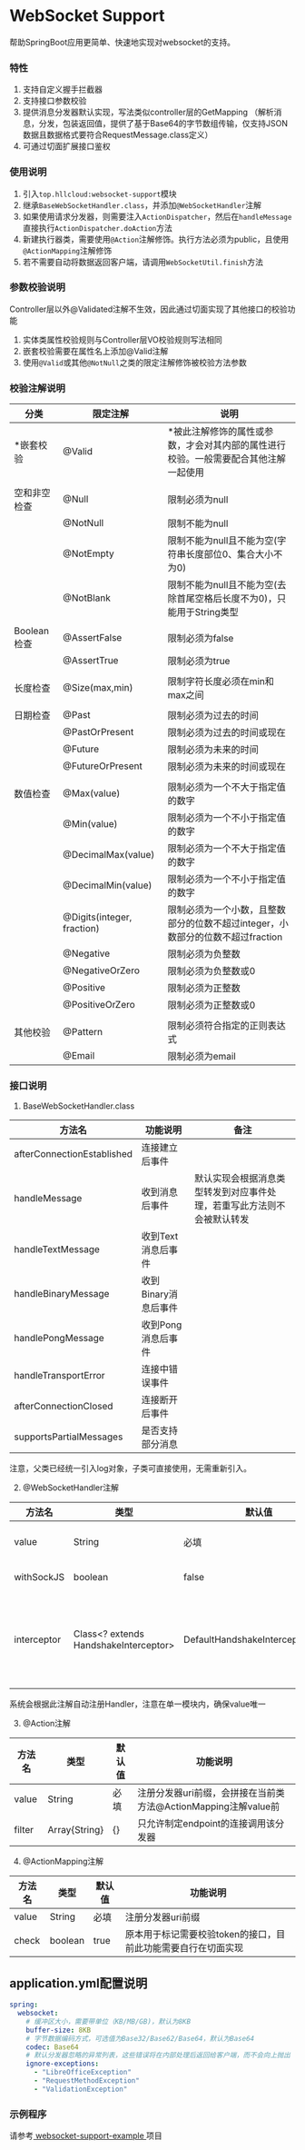 # WebSocket Support

帮助SpringBoot应用更简单、快速地实现对websocket的支持。

### 特性

1. 支持自定义握手拦截器
2. 支持接口参数校验
3. 提供消息分发器默认实现，写法类似controller层的GetMapping （解析消息，分发，包装返回值，提供了基于Base64的字节数组传输，仅支持JSON数据且数据格式要符合RequestMessage.class定义）
4. 可通过切面扩展接口鉴权

### 使用说明

1. 引入`top.hllcloud:websocket-support`模块
2. 继承`BaseWebSocketHandler.class`，并添加`@WebSocketHandler`注解
3. 如果使用请求分发器，则需要注入`ActionDispatcher`，然后在`handleMessage`直接执行`ActionDispatcher.doAction`方法
4. 新建执行器类，需要使用`@Action`注解修饰。执行方法必须为public，且使用`@ActionMapping`注解修饰
5. 若不需要自动将数据返回客户端，请调用`WebSocketUtil.finish`方法

### 参数校验说明

Controller层以外@Validated注解不生效，因此通过切面实现了其他接口的校验功能

1. 实体类属性校验规则与Controller层VO校验规则写法相同
2. 嵌套校验需要在属性名上添加@Valid注解
3. 使用`@Valid`或其他`@NotNull`之类的限定注解修饰被校验方法参数

### 校验注解说明

| 分类         | 限定注解                   | 说明                                                                                |
| ------------ | -------------------------- | ----------------------------------------------------------------------------------- |
| *嵌套校验    | @Valid                     | *被此注解修饰的属性或参数，才会对其内部的属性进行校验。一般需要配合其他注解一起使用 |
|              |                            |                                                                                     |
| 空和非空检查 | @Null                      | 限制必须为null                                                                      |
|              | @NotNull                   | 限制不能为null                                                                      |
|              | @NotEmpty                  | 限制不能为null且不能为空(字符串长度部位0、集合大小不为0)                            |
|              | @NotBlank                  | 限制不能为null且不能为空(去除首尾空格后长度不为0)，只能用于String类型               |
|              |                            |                                                                                     |
| Boolean检查  | @AssertFalse               | 限制必须为false                                                                     |
|              | @AssertTrue                | 限制必须为true                                                                      |
|              |                            |                                                                                     |
| 长度检查     | @Size(max,min)             | 限制字符长度必须在min和max之间                                                      |
|              |                            |                                                                                     |
| 日期检查     | @Past                      | 限制必须为过去的时间                                                                |
|              | @PastOrPresent             | 限制必须为过去的时间或现在                                                          |
|              | @Future                    | 限制必须为未来的时间                                                                |
|              | @FutureOrPresent           | 限制必须为未来的时间或现在                                                          |
|              |                            |                                                                                     |
| 数值检查     | @Max(value)                | 限制必须为一个不大于指定值的数字                                                    |
|              | @Min(value)                | 限制必须为一个不小于指定值的数字                                                    |
|              | @DecimalMax(value)         | 限制必须为一个不大于指定值的数字                                                    |
|              | @DecimalMin(value)         | 限制必须为一个不小于指定值的数字                                                    |
|              | @Digits(integer, fraction) | 限制必须为一个小数，且整数部分的位数不超过integer，小数部分的位数不超过fraction     |
|              | @Negative                  | 限制必须为负整数                                                                    |
|              | @NegativeOrZero            | 限制必须为负整数或0                                                                 |
|              | @Positive                  | 限制必须为正整数                                                                    |
|              | @PositiveOrZero            | 限制必须为正整数或0                                                                 |
|              |                            |                                                                                     |
| 其他校验     | @Pattern                   | 限制必须符合指定的正则表达式                                                        |
|              | @Email                     | 限制必须为email                                                                     |

### 接口说明

1. BaseWebSocketHandler.class

| 方法名                     | 功能说明             | 备注                                                                   |
| -------------------------- | -------------------- | ---------------------------------------------------------------------- |
| afterConnectionEstablished | 连接建立后事件       |                                                                        |
| handleMessage              | 收到消息后事件       | 默认实现会根据消息类型转发到对应事件处理，若重写此方法则不会被默认转发 |
| handleTextMessage          | 收到Text消息后事件   |                                                                        |
| handleBinaryMessage        | 收到Binary消息后事件 |                                                                        |
| handlePongMessage          | 收到Pong消息后事件   |                                                                        |
| handleTransportError       | 连接中错误事件       |                                                                        |
| afterConnectionClosed      | 连接断开后事件       |                                                                        |
| supportsPartialMessages    | 是否支持部分消息     |

注意，父类已经统一引入log对象，子类可直接使用，无需重新引入。

2. @WebSocketHandler注解

| 方法名      | 类型                                  | 默认值                            | 功能说明                                              |
| ----------- | ------------------------------------- | --------------------------------- | ----------------------------------------------------- |
| value       | String                                | 必填                              | 注册监听的endpoint                                    |
| withSockJS  | boolean                               | false                             | 是否启用SockJS                                        |
| interceptor | Class<? extends HandshakeInterceptor> | DefaultHandshakeInterceptor.class | 请求握手拦截器，在接收到upgrade请求，且连接升级前触发 |

系统会根据此注解自动注册Handler，注意在单一模块内，确保value唯一

3. @Action注解

| 方法名 | 类型          | 默认值 | 功能说明                                                       |
| ------ | ------------- | ------ | -------------------------------------------------------------- |
| value  | String        | 必填   | 注册分发器uri前缀，会拼接在当前类方法@ActionMapping注解value前 |
| filter | Array{String} | {}     | 只允许制定endpoint的连接调用该分发器                           |

4. @ActionMapping注解

| 方法名 | 类型    | 默认值 | 功能说明                                                      |
| ------ | ------- | ------ | ------------------------------------------------------------- |
| value  | String  | 必填   | 注册分发器uri前缀                                             |
| check  | boolean | true   | 原本用于标记需要校验token的接口，目前此功能需要自行在切面实现 |

## application.yml配置说明

```yaml
spring:
  websocket:
    # 缓冲区大小，需要带单位（KB/MB/GB)，默认为8KB
    buffer-size: 8KB
    # 字节数据编码方式，可选值为Base32/Base62/Base64，默认为Base64
    codec: Base64
    # 默认分发器忽略的异常列表，这些错误将在内部处理后返回给客户端，而不会向上抛出
    ignore-exceptions:
      - "LibreOfficeException"
      - "RequestMethodException"
      - "ValidationException"
```

### 示例程序

请参考[ websocket-support-example ](https://github.com/ShiroLL/websocket-support-example)项目
